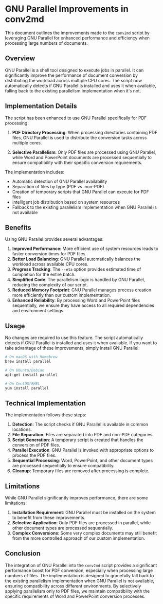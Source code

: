 # GNU Parallel Improvements in conv2md

This document outlines the improvements made to the `conv2md` script by leveraging GNU Parallel for enhanced performance and efficiency when processing large numbers of documents.

## Overview

GNU Parallel is a shell tool designed to execute jobs in parallel. It can significantly improve the performance of document conversion by distributing the workload across multiple CPU cores. The script now automatically detects if GNU Parallel is installed and uses it when available, falling back to the existing parallelism implementation when it's not.

## Implementation Details

The script has been enhanced to use GNU Parallel specifically for PDF processing:

1. **PDF Directory Processing**: When processing directories containing PDF files, GNU Parallel is used to distribute the conversion tasks across multiple cores.

2. **Selective Parallelism**: Only PDF files are processed using GNU Parallel, while Word and PowerPoint documents are processed sequentially to ensure compatibility with their specific conversion requirements.

The implementation includes:

- Automatic detection of GNU Parallel availability
- Separation of files by type (PDF vs. non-PDF)
- Creation of temporary scripts that GNU Parallel can execute for PDF files
- Intelligent job distribution based on system resources
- Fallback to the existing parallelism implementation when GNU Parallel is not available

## Benefits

Using GNU Parallel provides several advantages:

1. **Improved Performance**: More efficient use of system resources leads to faster conversion times for PDF files.
2. **Better Load Balancing**: GNU Parallel automatically balances the workload across available CPU cores.
3. **Progress Tracking**: The `--eta` option provides estimated time of completion for the entire batch.
4. **Simplified Code**: The parallelism logic is handled by GNU Parallel, reducing the complexity of our script.
5. **Reduced Memory Footprint**: GNU Parallel manages process creation more efficiently than our custom implementation.
6. **Enhanced Reliability**: By processing Word and PowerPoint files sequentially, we ensure they have access to all required dependencies and environment settings.

## Usage

No changes are required to use this feature. The script automatically detects if GNU Parallel is installed and uses it when available. If you want to take advantage of these improvements, simply install GNU Parallel:

```bash
# On macOS with Homebrew
brew install parallel

# On Ubuntu/Debian
apt-get install parallel

# On CentOS/RHEL
yum install parallel
```

## Technical Implementation

The implementation follows these steps:

1. **Detection**: The script checks if GNU Parallel is available in common locations.
2. **File Separation**: Files are separated into PDF and non-PDF categories.
3. **Script Generation**: A temporary script is created that handles the conversion of PDF files.
4. **Parallel Execution**: GNU Parallel is invoked with appropriate options to process the PDF files.
5. **Sequential Processing**: Word, PowerPoint, and other document types are processed sequentially to ensure compatibility.
6. **Cleanup**: Temporary files are removed after processing is complete.

## Limitations

While GNU Parallel significantly improves performance, there are some limitations:

1. **Installation Requirement**: GNU Parallel must be installed on the system to benefit from these improvements.
2. **Selective Application**: Only PDF files are processed in parallel, while other document types are processed sequentially.
3. **Complex Conversions**: Some very complex documents may still benefit from the more controlled approach of our custom implementation.

## Conclusion

The integration of GNU Parallel into the `conv2md` script provides a significant performance boost for PDF conversion, especially when processing large numbers of files. The implementation is designed to gracefully fall back to the existing parallelism implementation when GNU Parallel is not available, ensuring compatibility across different environments. By selectively applying parallelism only to PDF files, we maintain compatibility with the specific requirements of Word and PowerPoint conversion processes. 